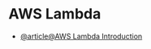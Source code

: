 # AWS Lambda

- [@article@AWS Lambda Introduction](https://docs.aws.amazon.com/lambda/latest/operatorguide/intro.html)